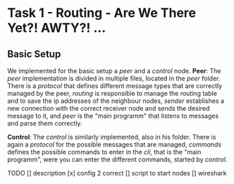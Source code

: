 # Task 1 - Routing - Are We There Yet?! AWTY?! ...
## Basic Setup

We implemented for the basic setup a *peer* and a *control* node.
**Peer**:
The *peer* implementation is divided in multiple files, located in the *peer* folder. There is a *protocol* that defines different message types that are correctly managed by the peer, *routing* is responsible to manage the routing table and to save the ip addresses of the neighbour nodes, *sender* establishes a new connection with the correct receiver node and sends the desired message to it, and *peer* is the "main programm" that listens to messages and parse them correctly.

**Control**:
The *control* is similarly implemented, also in his folder. There is again a *protocol* for the possible messages that are managed, *commands* defines the possible commands to enter in the *cli*, that is the "main programm", were you can enter the different commands, started by *control*.

TODO
[] description
[x] config 2 correct
[] script to start nodes
[] wireshark